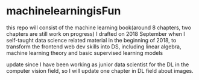 # machinelearningisFun
<p>this repo will consist of the machine learning book(around 8 chapters, two chapters are still work on progress) I drafted on 2018 September when I self-taught data science related material in the beginning of 2018, to transform the frontend web dev skills into DS, including linear algebra, machine learning theory and basic supervised learning models</p> 

update since I have been working as junior data scientist for the DL in the computer vision field, so I will update one chapter in DL field about images.







